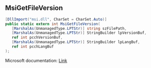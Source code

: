 ## MsiGetFileVersion

```csharp
[DllImport("msi.dll", CharSet = CharSet.Auto)]
public static extern int MsiGetFileVersion(
   [MarshalAs(UnmanagedType.LPTStr)] string szFilePath,
   [MarshalAs(UnmanagedType.LPTStr)] StringBuilder lpVersionBuf,
   ref int pcchVersionBuf,
   [MarshalAs(UnmanagedType.LPTStr)] StringBuilder lpLangBuf,
   ref int pcchLangBuf
);
```

Microsoft documentation: [Link](https://docs.microsoft.com/en-us/windows/win32/api/msi/nf-msi-msigetfileversionw)
